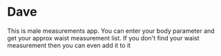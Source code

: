 # Dave
This is male measurements app. You can enter your body parameter and get your approx waist measurement list. If you don't find your waist measurement then you can even add it to it
